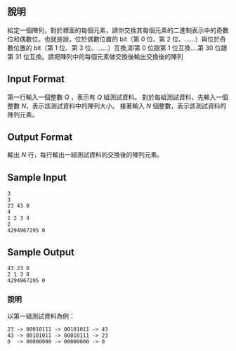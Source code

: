 ## 說明

給定一個陣列，對於裡面的每個元素，請你交換其每個元素的二進制表示中的奇數位和偶數位。也就是說，位於偶數位置的 bit（第 $0$ 位、第 $2$ 位、……）與位於奇數位置的 bit（第 $1$ 位、第 $3$ 位、……）互換,即第 $0$ 位跟第 $1$ 位互換....第 $30$ 位跟第 $31$ 位互換。請把陣列中的每個元素做交換後輸出交換後的陣列

## Input Format

第一行輸入一個整數 $Q$ ，表示有 $Q$ 組測試資料。
對於每組測試資料，先輸入一個整數 $N$，表示該測試資料中的陣列大小。
接著輸入 $N$ 個整數，表示該測試資料的陣列元素。

## Output Format

輸出 $N$ 行，每行輸出一組測試資料的交換後的陣列元素。

## Sample Input

```
3
3
23 43 0
4
1 2 3 4
2
4294967295 0
```

## Sample Output

```
43 23 0
2 1 3 8
4294967295 0
```

### 說明
以第一組測試資料為例：
```
23 -> 00010111 -> 00101011 -> 43
43 -> 00101011 -> 00010111 -> 23
0  -> 00000000 -> 00000000 -> 0
```
